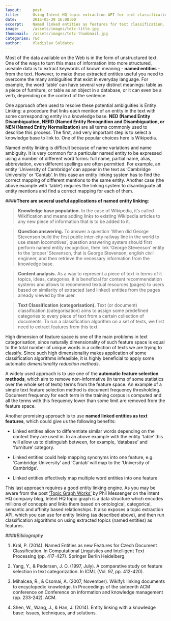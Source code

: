 ```yaml
---
layout:     post
title:      Using Intent HQ topic extraction API for text classification
date:       2015-05-29 16:00:00
excerpt:    Named linked entities as features for text classification.
image:      /assets/images/tetc-title.jpg
thumbnail:  /assets/images/tetc-thumbnail.jpg
categories: r&d
author:     Vladislav Soldatov
---
```


Most of the data available on the Web is in the form of unstructured text. One of the ways to turn this mass of information into more structured, useable data is to extract keywords of known meaning - **named entities** - from the text. However, to make these extracted entities useful you need to overcome the many ambiguities that exist in everyday language. For example, the word ‘table’ can have several very distinct meanings: table as a piece of furniture, or table as an object in a database, or it can even be a verb, depending on the context of the sentence.

One approach often used to resolve these potential ambiguities is Entity Linking: a procedure that links each mention of an entity in the text with some corresponding entity in a knowledge base.
**NED (Named Entity Disambiguation, NERD (Named Entity Recognition and Disambiguation, or NEN (Named Entity Normalization)** are all terms commonly used to describe this process.  The first, and very important step is to select a knowledge base to link to. One of the popular choices here is Wikipedia.

Named entity linking is difficult because of name variations and name ambiguity. It is very common for a particular named entity to be expressed using a number of different word forms: full name, partial name, alias, abbreviation, even different spellings are often permitted. For example, an entity ‘University of Cambridge’ can appear in the text as ‘Cambridge University’ or ‘Cantab’. In this case an entity linking system has to find the correct mapping of different mentions to the same entity. Another case (the above example with ‘table’) requires the linking system to disambiguate all entity mentions and find a correct mapping for each of them.

####**There are several useful applications of named entity linking**:


 >**Knowledge base population.**
>In the case of Wikipedia, it’s called Wikification and means adding links to existing Wikipedia articles to any new piece of
>information that is to be added to it.

>**Question answering.**
>To answer a question ‘When did George Stevenson build the first public inter-city railway line in the world to use steam
>locomotives’, question answering system should first perform named entity recognition,  then link ‘George Stevenson’ entity
>to the ‘proper’ Stevenson, that is George Stevenson, english civil engineer, and then retrieve the necessary information
>from the knowledge base.

>**Content analysis.**
>As a way to represent a piece of text in terms of it topics, ideas, categories, it is beneficial for content recommendation
>systems and allows to recommend textual resources (pages) to users based on similarity of extracted (and linked) entities
>from the pages already viewed by the user.

>**Text Classification (categorisation).**
>Text (or document) classification (categorisation)  aims to assign some predefined categories to every piece of text from a
>certain collection of documents. To run a classification algorithm on a set of texts,  we first need to extract features
>from this text.

High dimension of feature space is one of the main problems in text categorisation, since naturally dimensionality of such feature space is equal to the total number of unique words in a collection of texts we are trying to classify. Since such high dimensionality makes application of some classification algorithms infeasible, it is highly beneficial to apply some automatic *dimensionality reduction methods*.

A widely used approach is to use one of the **automatic feature selection methods**, which aim to remove non-informative (in terms of some statistics over the whole set of texts) terms from the feature space. An example of a simple text feature selection method is document frequency thresholding. Document frequency for each term in the training corpus is computed and all the terms with this frequency lower than some limit are removed from the feature space.

Another promising approach is to use **named linked entities as text features**, which could give us the following benefits:

* Linked entities allow to differentiate similar words depending on the context they are used in. In an above example with the entity ‘table’ this will allow us to distinguish between, for example, ‘database’ and ‘furniture’ category.

* Linked entities could help mapping synonyms into one feature, e.g. ‘Cambridge University’ and ‘Cantab’ will map to the ‘University of Cambridge’.

* Linked entities effectively map multiple word entities into one feature

This last approach requires a good entity linking engine. As you may be aware from the post [‘Topic Graph Works’](https://www.intenthq.com/topic-graph-works)  by Phil Messenger on the Intent HQ company blog, Intent HQ topic graph is a data structure which encodes millions of concepts and links them based on ontological, categorical, semantic and affinity based relationships. It also exposes a topic extraction API, which you can use for entity linking (as described above), and then run classification algorithms on using extracted topics (named entities) as features.

####*Bibliography*
1. Král, P. (2014). Named Entities as new Features for Czech Document Classification. In Computational Linguistics and
Intelligent Text Processing (pp. 417-427). Springer Berlin Heidelberg.

2. Yang, Y., & Pedersen, J. O. (1997, July). A comparative study on feature selection in text categorization. In ICML (Vol. 97, pp. 412-420).
3. Mihalcea, R., & Csomai, A. (2007, November). Wikify!: linking documents to encyclopedic knowledge. In Proceedings of the
sixteenth ACM conference on Conference on information and knowledge management (pp. 233-242). ACM.

4. Shen, W., Wang, J., & Han, J. (2014). Entity linking with a knowledge base: Issues, techniques, and solutions.











